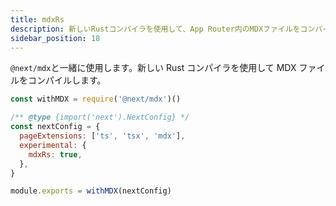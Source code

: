 ```yaml
---
title: mdxRs
description: 新しいRustコンパイラを使用して、App Router内のMDXファイルをコンパイルします。
sidebar_position: 18
---
```


`@next/mdx`と一緒に使用します。新しい Rust コンパイラを使用して MDX ファイルをコンパイルします。

```js title="next.config.js"
const withMDX = require('@next/mdx')()

/** @type {import('next').NextConfig} */
const nextConfig = {
  pageExtensions: ['ts', 'tsx', 'mdx'],
  experimental: {
    mdxRs: true,
  },
}

module.exports = withMDX(nextConfig)
```

